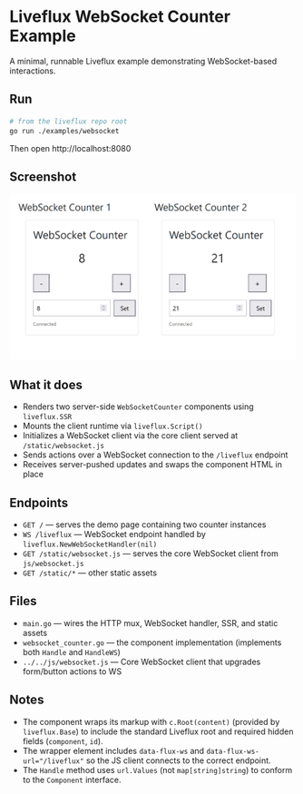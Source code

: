 # Liveflux WebSocket Counter Example

A minimal, runnable Liveflux example demonstrating WebSocket-based interactions.

## Run

```bash
# from the liveflux repo root
go run ./examples/websocket
```

Then open http://localhost:8080

## Screenshot

![WebSocket Counter — Two instances](./screenshot.png)

## What it does
- Renders two server-side `WebSocketCounter` components using `liveflux.SSR`
- Mounts the client runtime via `liveflux.Script()`
- Initializes a WebSocket client via the core client served at `/static/websocket.js`
- Sends actions over a WebSocket connection to the `/liveflux` endpoint
- Receives server-pushed updates and swaps the component HTML in place

## Endpoints
- `GET /` — serves the demo page containing two counter instances
- `WS /liveflux` — WebSocket endpoint handled by `liveflux.NewWebSocketHandler(nil)`
- `GET /static/websocket.js` — serves the core WebSocket client from `js/websocket.js`
- `GET /static/*` — other static assets

## Files
- `main.go` — wires the HTTP mux, WebSocket handler, SSR, and static assets
- `websocket_counter.go` — the component implementation (implements both `Handle` and `HandleWS`)
- `../../js/websocket.js` — Core WebSocket client that upgrades form/button actions to WS

## Notes
- The component wraps its markup with `c.Root(content)` (provided by `liveflux.Base`) to include the standard Liveflux root and required hidden fields (`component`, `id`).
- The wrapper element includes `data-flux-ws` and `data-flux-ws-url="/liveflux"` so the JS client connects to the correct endpoint.
- The `Handle` method uses `url.Values` (not `map[string]string`) to conform to the `Component` interface.
